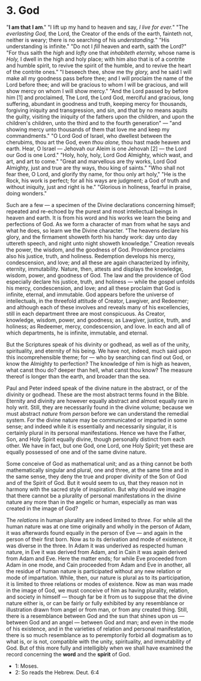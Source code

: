 # 3. God

"**I am that** **I am**." "I lift up my hand to heaven and say, *I live for ever.*" "The *everlasting God,* the Lord, the Creator of the ends of the earth, fainteth not, neither is weary; there is no searching of his *understanding.*"  "His  understanding  is  infinite."  "Do  not  I  *fill* heaven and earth, saith the Lord?" "For thus saith the *high* and *lofty* one that *inhabiteth eternity,* whose name is *Holy,* I dwell in the high and holy place; with him also that is of a contrite and humble spirit, to revive the spirit of the humble, and to revive the heart of the contrite ones." "I beseech thee, show me thy *glory,* and he said I will make all my goodness pass before thee; and I will proclaim the name of the Lord before thee; and will be gracious to whom I will be gracious, and will show mercy on whom I will show  mercy."  "And  the  Lord  passed  by  before  him [1]  and proclaimed, The Lord, the Lord God, merciful and gracious, long suffering,  abundant  in  goodness  and  truth,  keeping  mercy  for thousands, forgiving iniquity and transgression, and sin, and that by no means aquits the guilty, visiting the iniquity of the fathers upon the children, and upon the children's children, unto the third and to the fourth generation" — "and showing mercy unto thousands of them that love me and keep my commandments." "O Lord God of Israel, who dwellest between the cherubims, thou art the God, even  *thou  alone,*  thou  hast  made  heaven  and  earth.  Hear,  O Israel — Jehovah our Aleim is one Jehovah [2] — the Lord our God is one Lord." "Holy, holy, holy, Lord God Almighty, which wast, and art, and art to come." "Great and marvellous are thy works, Lord God Almighty, just and true are thy ways, thou king of saints." "Who shall not fear thee, O Lord, and glorify thy name, for thou only art holy," "He is the Rock, his work is perfect; for all his ways are judgment; a God of truth and without iniquity, just and right is he." "Glorious in holiness, fearful in praise, doing wonders." 

Such are a few — a specimen of the Divine declarations concerning himself; repeated and re-echoed by the purest and most intellectual beings in heaven and earth. It is from his word and his works we learn the being and perfections of God. As we form a character of man from what he says and what he does, so learn we the Divine character.  "The  heavens  declare  his  glory,  and  the  firmament showeth forth his handy work: day unto day uttereth speech, and night unto night showeth knowledge." Creation reveals the power, the wisdom, and the goodness of God. Providence proclaims also his justice, truth, and holiness. Redemption develops his mercy, condescension, and love; and all these are again characterized by infinity, eternity, immutability. Nature, then, attests and displays the knowledge, wisdom, power, and goodness of God. The law and the  providence  of  God  especially  declare  his  justice,  truth,  and holiness — while the gospel unfolds his mercy, condescension, and love;  and  all  these  proclaim  that  God  is  infinite,  eternal,  and immutable. God appears before the universe of intellectuals, in the threefold  attitude  of  Creator,  Lawgiver,  and  Redeemer;  and although  each  of  these  involves  and  reveals  many  of  his excellencies, still in each department three are most conspicuous. As  Creator,  knowledge,  wisdom,  power,  and  goodness;  as Lawgiver,  justice,  truth,  and  holiness;  as  Redeemer,  mercy, condescension, and love. In each and all of which departments, he is infinite, immutable, and eternal. 

But the Scriptures speak of his divinity or godhead, as well as of the  unity,  spirituality,  and  eternity  of  his  being.  We  have  not, indeed, much said upon this incomprehensible theme; for — who by searching can find out God, or know the Almighty to perfection? The knowledge of him  is  high as heaven, what  canst  thou  do? deeper than hell, what canst thou know? The measure thereof is longer than the earth, and broader than the sea. 

Paul and Peter indeed speak of the divine nature in the abstract, or of the divinity or godhead. These are the most abstract terms found in the Bible. Eternity and divinity are however equally abstract and almost equally rare in holy writ. Still, they are necessarily found in the divine volume; because we must abstract *nature* from *person* before  we  can  understand  the  remedial  system.  For  the  divine nature  may  be  communicated  or  imparted  in  some  sense;  and indeed while it is essentially and necessarily singular, it is certainly plural in its personal manifestations. Hence we have the Father, Son,  and  Holy  Spirit  equally  divine,  though  personally  distinct from each other. We have in fact, but one God, one Lord, one Holy Spirit;  yet  these  are  equally  possessed  of  one  and  of  the  same divine nature. 

Some conceive of God as mathematical unit; and as a thing cannot be both mathematically singular and plural, one and three, at the same time and in the same sense, they deny the true and proper divinity of the Son of God and of the Spirit of God. But it would seem to us, that they reason not in harmony with the sacred style of inspiration.  But  why  should  we  imagine  that  there  cannot  be  a plurality of personal manifestations in the divine nature any more than in the angelic or human, especially as man was created in the image of God? 

The *relations* in human plurality are indeed limited to *three.* For while all the human nature was at one time originally and wholly in  the  person  of  Adam,  it  was  afterwards  found  equally  in  the person of Eve — and again in the person of their first born. Now as to its derivation and mode of existence, it was diverse in the three. In Adam it was underived as respected human nature, in Eve it was derived from Adam, and in Cain it was again derived from Adam and  Eve.  Here  the  matter  ends;  for  while  Eve  proceeded  from Adam in one mode, and Cain proceeded from Adam and Eve in another, all the residue of human nature is participated without any new relation or mode of impartation. While, then, our nature is plural as to its participation, it is limited to three relations or modes of existence. Now as man was made in the image of God, we must conceive  of  him  as  having  plurality,  relation,  and  society  in himself — though far be it from us to suppose that the divine nature either is, or can be fairly or fully exhibited by any resemblance or illustration drawn from angel or from man, or from any created thing. Still, there is a resemblance between God and the sun that shines  upon  us — between  God  and  an  angel — between  God  and man; and even in the mode of his existence, and in the varieties of relation and personal manifestation, there is so much resemblance as to peremptorily forbid all dogmatism as to what is, or is not, compatible with the unity, spirituality, and immutability of God. But  of  this  more  fully  and  intelligibly  when  we  shall  have examined the record concerning the **word** and the **spirit** of God. 

- 1: Moses.
- 2: So reads the Hebrew. Deut. 6:4

